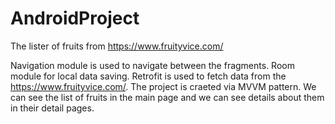 # AndroidProject
The lister of fruits from https://www.fruityvice.com/

Navigation module is used to navigate between the fragments. Room module for local data saving. Retrofit is used to fetch data from the https://www.fruityvice.com/. The project is craeted via MVVM pattern. We can see the list of fruits in the main page and we can see details about them in their detail pages.
